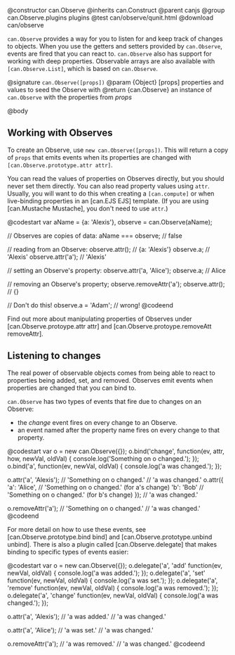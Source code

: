 @constructor can.Observe
@inherits can.Construct
@parent canjs
@group can.Observe.plugins plugins
@test can/observe/qunit.html
@download can/observe

`can.Observe` provides a way for you to listen for and keep track of changes
to objects. When you use the getters and setters provided by `can.Observe`,
events are fired that you can react to. `can.Observe` also has support for
working with deep properties. Observable arrays are also available with
`[can.Observe.List]`, which is based on `can.Observe`.

@signature `can.Observe([props])`
@param {Object} [props] properties and values to seed the Observe with
@return {can.Observe} an instance of `can.Observe` with the properties from _props_

@body
## Working with Observes

To create an Observe, use `new can.Observe([props])`. This will return a
copy of `props` that emits events when its properties are changed with
`[can.Observe.prototype.attr attr]`.

You can read the values of properties on Observes directly, but you should
never set them directly. You can also read property values using `attr`.
Usually, you will want to do this when creating a `[can.compute]` or when
live-binding properties in an [can.EJS EJS] template. (If you are using
[can.Mustache Mustache], you don't need to use `attr`.)

@codestart
var aName = {a: 'Alexis'},
    observe = can.Observe(aName);

// Observes are copies of data:
aName === observe; // false

// reading from an Observe:
observe.attr();    // {a: 'Alexis'}
observe.a;         // 'Alexis'
observe.attr('a'); // 'Alexis'

// setting an Observe's property:
observe.attr('a, 'Alice');
observe.a; // Alice

// removing an Observe's property;
observe.removeAttr('a');
observe.attr(); // {}

// Don't do this!
observe.a = 'Adam'; // wrong!
@codeend

Find out more about manipulating properties of Observes under
[can.Observe.protoype.attr attr] and [can.Observe.protoype.removeAtt removeAttr].

## Listening to changes

The real power of observable objects comes from being able to react to
properties being added, set, and removed. Observes emit events when
properties are changed that you can bind to.

`can.Observe` has two types of events that fire due to changes on an Observe:
- the _change_ event fires on every change to an Observe.
- an event named after the property name fires on every change to that property.

@codestart
var o = new can.Observe({});
o.bind('change', function(ev, attr, how, newVal, oldVal) {
    console.log('Something on o changed.');
});
o.bind('a', function(ev, newVal, oldVal) {
    console.log('a was changed.');
});

o.attr('a', 'Alexis'); // 'Something on o changed.'
                       // 'a was changed.'
o.attr({
    'a': 'Alice',      // 'Something on o changed.' (for a's change)
    'b': 'Bob'         // 'Something on o changed.' (for b's change)
});                    // 'a was changed.'

o.removeAttr('a');     // 'Something on o changed.'
                       // 'a was changed.'
@codeend

For more detail on how to use these events, see [can.Observe.prototype.bind bind] and
[can.Observe.prototype.unbind unbind]. There is also a plugin called [can.Observe.delegate]
that makes binding to specific types of events easier:

@codestart
var o = new can.Observe({});
o.delegate('a', 'add' function(ev, newVal, oldVal) {
    console.log('a was added.');
});
o.delegate('a', 'set' function(ev, newVal, oldVal) {
    console.log('a was set.');
});
o.delegate('a', 'remove' function(ev, newVal, oldVal) {
    console.log('a was removed.');
});
o.delegate('a', 'change' function(ev, newVal, oldVal) {
    console.log('a was changed.');
});

o.attr('a', 'Alexis'); // 'a was added.'
                       // 'a was changed.'

o.attr('a', 'Alice'); // 'a was set.'
                      // 'a was changed.'


o.removeAttr('a'); // 'a was removed.'
                   // 'a was changed.'
@codeend
